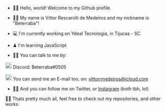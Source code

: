 * 🖖🏼 Hello, world! Welcome to my Github profile.
* 🤘🏼 My name is Vittor Rescarolli de Medeiros and my nickname is "Beterraba"!

* 💻 I'm currently working on Ydeal Tecnologia, in Tijucas - SC 

* ♟ I'm learning JavaScript

* 🐱‍🐉 You can talk to me by:

<img src= "https://user-images.githubusercontent.com/89883547/213500904-fd15710a-d244-4fc6-9128-b0c6d1fced50.png" width= "20" height= "20"/> Discord: Beterraba#0505

<img src= "https://user-images.githubusercontent.com/89883547/213504596-916bef5e-2bcb-4ff9-9ae8-82f2b602c0f5.png" widht= "20" height= "20"/> You can send me an E-mail too, on: vittorrmedeiros@icloud.com

* 🐱‍👓 And you can follow me on <a href="https://twitter.com/beterraba___" style="text-decoration: none;">Twitter</a>, or <a href="https://instagram.com/beterraba._" target="_blank" target="_blank">Instagram</a> (both tbh, lol)

🐱‍💻 Thats pretty much all, feel free to check out my repositories, and other works
